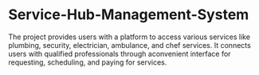 # Service-Hub-Management-System
The project provides users with a platform to access various services like plumbing, security, electrician, ambulance, and chef services. It connects users with qualified professionals through aconvenient interface for requesting, scheduling, and paying for services. 
